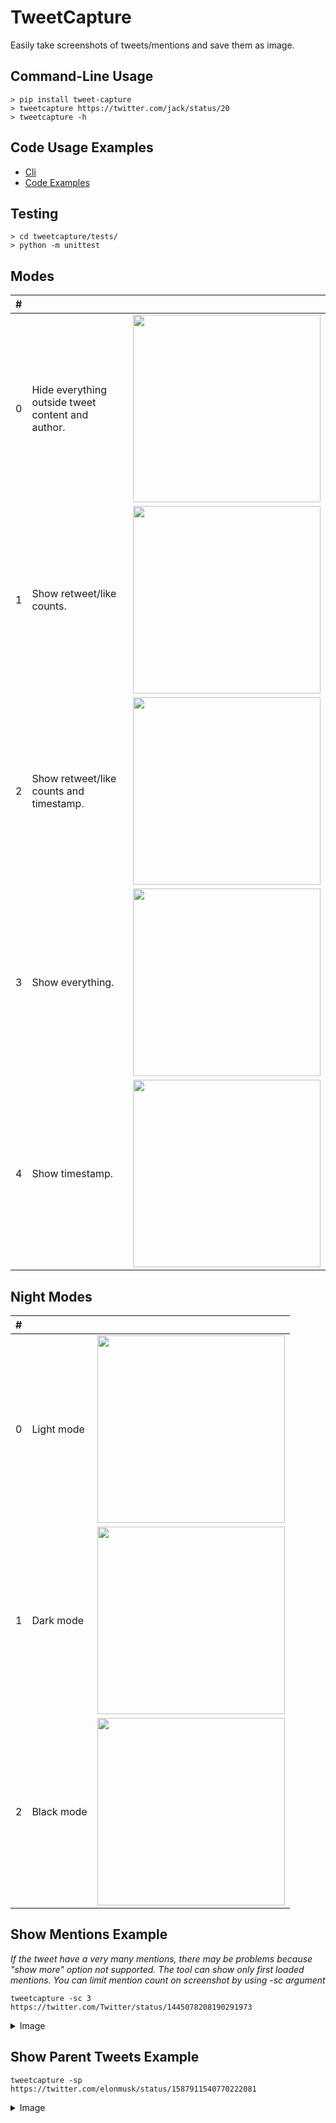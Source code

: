 # TweetCapture

Easily take screenshots of tweets/mentions and save them as image.

## Command-Line Usage

```
> pip install tweet-capture
> tweetcapture https://twitter.com/jack/status/20
> tweetcapture -h
```

## Code Usage Examples

- [Cli](tweetcapture/cli.py)
- [Code Examples](tweetcapture/examples/)

## Testing
```
> cd tweetcapture/tests/
> python -m unittest
```

## Modes

| #   |                                                   |                                                      |
| --- | ------------------------------------------------- | ---------------------------------------------------- |
| 0   | Hide everything outside tweet content and author. | <img src="tweetcapture/assets/test4.png" width="300"> |
| 1   | Show retweet/like counts.                         | <img src="tweetcapture/assets/test3.png" width="300"> |
| 2   | Show retweet/like counts and timestamp.           | <img src="tweetcapture/assets/test2.png" width="300"> |
| 3   | Show everything.                                  | <img src="tweetcapture/assets/test1.png" width="300"> |
| 4   | Show timestamp.                                   | <img src="tweetcapture/assets/test5.png" width="300"> |

## Night Modes

| #   |            |                                                      |
| --- | ---------- | ---------------------------------------------------- |
| 0   | Light mode | <img src="tweetcapture/assets/test4.png" width="300"> |
| 1   | Dark mode  | <img src="tweetcapture/assets/test3.png" width="300"> |
| 2   | Black mode | <img src="tweetcapture/assets/test1.png" width="300"> |

## Show Mentions Example
_If the tweet have a very many mentions, there may be problems because "show more" option not supported. The tool can show only first loaded mentions. You can limit mention count on screenshot by using -sc <count> argument_
```
tweetcapture -sc 3 https://twitter.com/Twitter/status/1445078208190291973
```
<details>
    <summary>Image</summary>
    <img src="https://i.imgur.com/IZ0GHl8.png" />
</details>

## Show Parent Tweets Example
```
tweetcapture -sp https://twitter.com/elonmusk/status/1587911540770222081
```
<details>
    <summary>Image</summary>
    <img src="https://i.imgur.com/KrK9N8Y.png" />
</details>